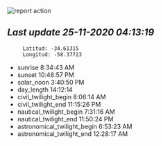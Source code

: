 ![report action](https://github.com/matiasz8/actions-for-reports/workflows/report%20action/badge.svg?branch=develop) 


## *****Last update 25-11-2020 04:13:19*****



		 Latitud: -34.61315
		 Longitud: -58.37723

 - sunrise 	 8:34:43 AM
 - sunset 	 10:46:57 PM
 - solar_noon 	 3:40:50 PM
 - day_length 	 14:12:14
 - civil_twilight_begin 	 8:06:14 AM
 - civil_twilight_end 	 11:15:26 PM
 - nautical_twilight_begin 	 7:31:16 AM
 - nautical_twilight_end 	 11:50:24 PM
 - astronomical_twilight_begin 	 6:53:23 AM
 - astronomical_twilight_end 	 12:28:17 AM
